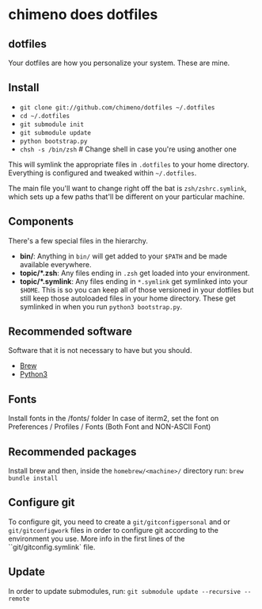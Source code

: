 # chimeno does dotfiles

## dotfiles

Your dotfiles are how you personalize your system. These are mine.


## Install

- `git clone git://github.com/chimeno/dotfiles ~/.dotfiles`
- `cd ~/.dotfiles`
- `git submodule init`
- `git submodule update`
- `python bootstrap.py`
- `chsh -s /bin/zsh` # Change shell in case you're using another one

This will symlink the appropriate files in `.dotfiles` to your home directory.
Everything is configured and tweaked within `~/.dotfiles`.

The main file you'll want to change right off the bat is `zsh/zshrc.symlink`,
which sets up a few paths that'll be different on your particular machine.


## Components

There's a few special files in the hierarchy.

- **bin/**: Anything in `bin/` will get added to your `$PATH` and be made
  available everywhere.
- **topic/\*.zsh**: Any files ending in `.zsh` get loaded into your
  environment.
- **topic/\*.symlink**: Any files ending in `*.symlink` get symlinked into
  your `$HOME`. This is so you can keep all of those versioned in your dotfiles
  but still keep those autoloaded files in your home directory. These get
  symlinked in when you run `python3 bootstrap.py`.


## Recommended software

Software that it is not necessary to have but you should.

- [Brew](http://brew.sh/)
- [Python3](https://www.python.org)

## Fonts
Install fonts in the /fonts/ folder
In case of iterm2, set the font on Preferences / Profiles / Fonts (Both Font and NON-ASCII Font)

## Recommended packages

Install brew and then, inside the ``homebrew/<machine>/`` directory run:
``brew bundle install``


## Configure git
To configure git, you need to create a ``git/gitconfigpersonal`` and or ``git/gitconfigwork`` files
in order to configure git according to the environment you use.
More info in the first lines of the ``git/gitconfig.symlink` file.


## Update
In order to update submodules, run:
`git submodule update --recursive --remote`
